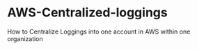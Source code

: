 # AWS-Centralized-loggings
How to Centralize Loggings into one account in AWS within one organization
